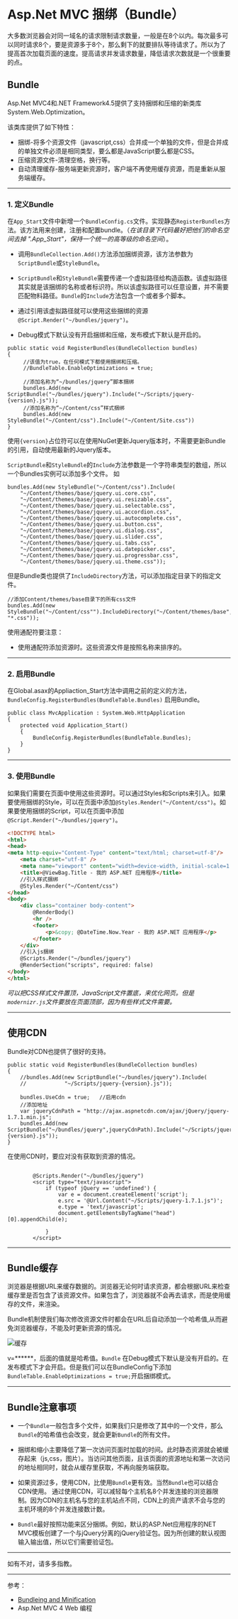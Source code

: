 # Asp.Net MVC 捆绑（Bundle）

大多数浏览器会对同一域名的请求限制请求数量，一般是在8个以内。每次最多可以同时请求8个，要是资源多于8个，那么剩下的就要排队等待请求了。所以为了提高首次加载页面的速度。提高请求并发请求数量，降低请求次数就是一个很重要的点。

## Bundle

Asp.Net MVC4和.NET Framework4.5提供了支持捆绑和压缩的新类库System.Web.Optimization。

该类库提供了如下特性：

* 捆绑-将多个资源文件（javascript,css）合并成一个单独的文件，但是合并成的单独文件必须是相同类型，要么都是JavaScript要么都是CSS。
* 压缩资源文件-清理空格，换行等。
* 自动清理缓存-服务端更新资源时，客户端不再使用缓存资源，而是重新从服务端缓存。

---

### 1. 定义Bundle

在`App_Start`文件中新增一个`BundleConfig.cs`文件。实现静态`RegisterBundles`方法。该方法用来创建，注册和配置bundle。（*在该目录下代码最好把他们的命名空间去掉 ".App_Start"，保持一个统一的高等级的命名空间*）。

* 调用`BundleCollection.Add()`方法添加捆绑资源，该方法参数为`ScriptBundle`或`StyleBundle`。

* `ScriptBundle`和`StyleBundle`需要传递一个虚拟路径给构造函数。该虚拟路径其实就是该捆绑的名称或者标识符。所以该虚拟路径可以任意设置，并不需要匹配物料路径。`Bundle`的`Include`方法包含一个或者多个脚本。

* 通过引用该虚拟路径就可以使用这些捆绑的资源`@Script.Render("~/bundles/jquery")`。

* Debug模式下默认没有开启捆绑和压缩，发布模式下默认是开启的。

```CSharp
public static void RegisterBundles(BundleCollection bundles)
{
     //该值为true，在任何模式下都使用捆绑和压缩。
     //BundleTable.EnableOptimizations = true;
     
     //添加名称为“~/bundles/jquery”脚本捆绑
     bundles.Add(new ScriptBundle("~/bundles/jquery").Include("~/Scripts/jquery-{version}.js"));
     //添加名称为“~/Content/css”样式捆绑
     bundles.Add(new StyleBundle("~/Content/css").Include("~/Content/Site.css"))
}
```

使用`{version}`占位符可以在使用NuGet更新Jquery版本时，不需要更新Bundle的引用，自动使用最新的Jquery版本。

`ScriptBundle`和`StyleBundle`的`Include`方法参数是一个字符串类型的数组，所以一个Bundles实例可以添加多个文件。
如

```CSharp
bundles.Add(new StyleBundle("~/Content/css").Include(
	"~/Content/themes/base/jquery.ui.core.css",
	"~/Content/themes/base/jquery.ui.resizable.css",
	"~/Content/themes/base/jquery.ui.selectable.css",
	"~/Content/themes/base/jquery.ui.accordion.css",
	"~/Content/themes/base/jquery.ui.autocomplete.css",
	"~/Content/themes/base/jquery.ui.button.css",
	"~/Content/themes/base/jquery.ui.dialog.css",
	"~/Content/themes/base/jquery.ui.slider.css",
	"~/Content/themes/base/jquery.ui.tabs.css",
	"~/Content/themes/base/jquery.ui.datepicker.css",
	"~/Content/themes/base/jquery.ui.progressbar.css",
	"~/Content/themes/base/jquery.ui.theme.css"));
```

但是Bundle类也提供了`IncludeDirectory`方法，可以添加指定目录下的指定文件。

```CSharp
//添加Content/themes/base目录下的所有css文件
bundles.Add(new StyleBundle("~/Content/css"").IncludeDirectory("~/Content/themes/base", "*.css"));
```

使用通配符要注意：

* 使用通配符添加资源时。这些资源文件是按照名称来排序的。

---

### 2. 启用Bundle

在Global.asax的Appliaction_Start方法中调用之前的定义的方法，`BundleConfig.RegisterBundles(BundleTable.Bundles)`
启用Bundle。

```CSharp
public class MvcApplication : System.Web.HttpApplication
{
    protected void Application_Start()
    {
        BundleConfig.RegisterBundles(BundleTable.Bundles);
    }
}
```
---

### 3. 使用Bundle

如果我们需要在页面中使用这些资源时。可以通过Styles和Scripts来引入。如果要使用捆绑的Style，可以在页面中添加`@Styles.Render("~/Content/css")`。如果要使用捆绑的Script，可以在页面中添加`@Script.Render("~/bundles/jquery")`。

```html
<!DOCTYPE html>
<html>
<head>
<meta http-equiv="Content-Type" content="text/html; charset=utf-8"/>
    <meta charset="utf-8" />
    <meta name="viewport" content="width=device-width, initial-scale=1.0">
    <title>@ViewBag.Title - 我的 ASP.NET 应用程序</title>
    //引入样式捆绑
    @Styles.Render("~/Content/css")    
</head>
<body>    
    <div class="container body-content">
        @RenderBody()
        <hr />
        <footer>
            <p>&copy; @DateTime.Now.Year - 我的 ASP.NET 应用程序</p>
        </footer>
    </div>
    //引入js捆绑
    @Scripts.Render("~/bundles/jquery")
    @RenderSection("scripts", required: false)
</body>
</html>

```

*可以把CSS样式文件置顶，JavaScript文件置底，来优化网页。但是`modernizr.js`文件要放在页面顶部，因为有些样式文件需要。*

---

## 使用CDN

Bundle对CDN也提供了很好的支持。

```CSharp
public static void RegisterBundles(BundleCollection bundles)
{
    //bundles.Add(new ScriptBundle("~/bundles/jquery").Include(
    //            "~/Scripts/jquery-{version}.js"));

    bundles.UseCdn = true;   //启用cdn
    //添加地址
    var jqueryCdnPath = "http://ajax.aspnetcdn.com/ajax/jQuery/jquery-1.7.1.min.js";
    bundles.Add(new ScriptBundle("~/bundles/jquery",jqueryCdnPath).Include("~/Scripts/jquery-{version}.js"));
}
```
在使用CDN时，要应对没有获取到资源的情况。

```CSharp

        @Scripts.Render("~/bundles/jquery")
        <script type="text/javascript">
            if (typeof jQuery == 'undefined') {
                var e = document.createElement('script');
                e.src = '@Url.Content("~/Scripts/jquery-1.7.1.js")';
                e.type = 'text/javascript';
                document.getElementsByTagName("head")[0].appendChild(e);

            }
        </script>   
```

---

## Bundle缓存

浏览器是根据URL来缓存数据的。浏览器无论何时请求资源，都会根据URL来检查缓存里是否包含了该资源文件。如果包含了，浏览器就不会再去请求，而是使用缓存的文件，来渲染。

Bundle机制使我们每次修改资源文件时都会在URL后自动添加一个哈希值,从而避免浏览器缓存，不能及时更新资源的情况。

![缓存](imgs/BoundleCache.png)

v=******，后面的值就是哈希值。`Bundle` 在Debug模式下默认是没有开启的。在发布模式下才会开启。但是我们可以在BundleConfig下添加`BundleTable.EnableOptimizations = true;`开启捆绑模式。

---

## Bundle注意事项

* 一个`Bundle`一般包含多个文件，如果我们只是修改了其中的一个文件，那么`Bundle`的哈希值也会改变，就会更新`Bundle`的所有文件。

* 捆绑和缩小主要降低了第一次访问页面时加载的时间。此时静态资源就会被缓存起来（js,css，图片）。当访问其他页面，且该页面的资源地址和第一次访问的地址相同时，就会从缓存里获取，不再向服务端获取。

* 如果资源过多，使用CDN，比使用`Bundle`更有效。当然`Bundle`也可以结合CDN使用。 通过使用CDN，可以减轻每个主机名8个并发连接的浏览器限制。因为CDN的主机名与您的主机站点不同，CDN上的资产请求不会与您的主机环境的8个并发连接数计数。

* `Bundle`最好按照功能来区分捆绑。例如，默认的ASP.Net应用程序的NET MVC模板创建了一个与jQuery分离的jQuery验证包。因为所创建的默认视图输入输出值，所以它们需要验证包。

---

如有不对，请多多指教。

---

参考：

* [Bundleing and Minification](https://docs.microsoft.com/en-us/aspnet/mvc/overview/performance/bundling-and-minification)
* Asp.Net MVC 4 Web 编程
